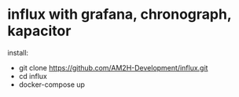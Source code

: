 # influx with grafana, chronograph, kapacitor
install:
* git clone https://github.com/AM2H-Development/influx.git
* cd influx
* docker-compose up
